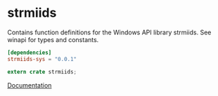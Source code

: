 # strmiids #
Contains function definitions for the Windows API library strmiids. See winapi for types and constants.

```toml
[dependencies]
strmiids-sys = "0.0.1"
```

```rust
extern crate strmiids;
```

[Documentation](https://retep998.github.io/doc/strmiids/)
